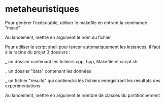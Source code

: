 # metaheuristiques
Pour générer l'exécutable, utiliser le makefile en entrant la commande "make"

Au lancement, mettre en argument le nom du fichier


Pour utiliser le script shell pour lancer automatiquement les instances, il faut à la racine du projet 3 dossiers :

_ un dossier contenant les fichiers cpp, hpp, Makefile et script.sh

_ un dossier "data" contenant les données

_ un fichier "results" qui contiendra les fichiers enregistrant les résultats des expérimentations

Au lancement, mettre en argument le nombre de classes du partitionnement
